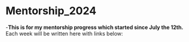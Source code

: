 # Mentorship_2024
-**This is for my mentorship progress which started since July the 12th.**
Each week will be written here with links below:

